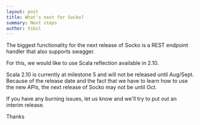 ```yaml
---
layout: post
title: What's next for Socko?
summary: Next steps
author: Vibul
---
```


The biggest functionality for the next release of Socko is a REST endpoint handler that also supports swagger.

For this, we would like to use Scala reflection available in 2.10.

Scala 2.10 is currently at milestone 5 and will not be released until Aug/Sept. Because of the release date 
and the fact that we have to learn how to use the new APIs, the next release of Socko may not be until Oct.

If you have any burning issues, let us know and we'll try to put out an interim release.

Thanks

